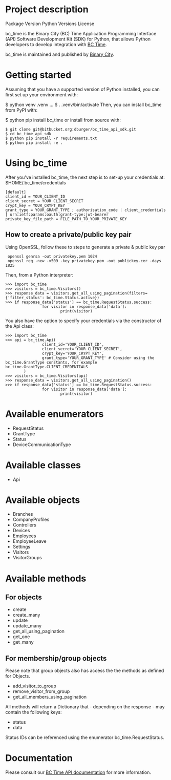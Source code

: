# Project description
Package Version Python Versions License

bc_time is the Binary City (BC) Time Application Programming Interface (API) Software Development Kit (SDK) for Python, that allows Python developers to develop integration with [BC Time](https://time.bcity.me).

bc_time is maintained and published by [Binary City](https://bcity.me).

# Getting started
Assuming that you have a supported version of Python installed, you can first set up your environment with:

$ python venv .venv
...
$ . .venv/bin/activate
Then, you can install bc_time from PyPI with:

$ python pip install bc_time
or install from source with:
~~~
$ git clone git@bitbucket.org:dburger/bc_time_api_sdk.git
$ cd bc_time_api_sdk
$ python pip install -r requirements.txt
$ python pip install -e .
~~~

# Using bc_time
After you've installed bc_time, the next step is to set-up your credentials at:\
$HOME/.bc_time/credentials

~~~
[default]
client_id = YOUR_CLIENT_ID
client_secret = YOUR_CLIENT_SECRET
crypt_key = YOUR_CRYPT_KEY
grant_type = YOUR_GRANT_TYPE ; authorisation_code | client_credentials | urn:ietf:params:oauth:grant-type:jwt-bearer
private_key_file_path = FILE_PATH_TO_YOUR_PRIVATE_KEY
~~~

## How to create a private/public key pair
Using OpenSSL, follow these to steps to generate a private & public key par
~~~
 openssl genrsa -out privatekey.pem 1024
 openssl req -new -x509 -key privatekey.pem -out publickey.cer -days 1825
 ~~~

Then, from a Python interpreter:
~~~
>>> import bc_time
>>> visitors = bc_time.Visitors()
>>> response_data = visitors.get_all_using_pagination(filters={'filter_status': bc_time.Status.active})
>>> if response_data['status'] == bc_time.RequestStatus.success:
                for visitor in response_data['data']:
                        print(visitor)
~~~

You also have the option to specify your credentials via the constructor of the Api class:
~~~
>>> import bc_time
>>> api = bc_time.Api(
                client_id='YOUR_CLIENT_ID',
                client_secret='YOUR_CLIENT_SECRET',
                crypt_key='YOUR_CRYPT_KEY',
                grant_type='YOUR_GRANT_TYPE' # Consider using the bc_time.GrantType constants, for example bc_time.GrantType.CLIENT_CREDENTIALS
        )
>>> visitors = bc_time.Visitors(api)
>>> response_data = visitors.get_all_using_pagination()
>>> if response_data['status'] == bc_time.RequestStatus.success:
                for visitor in response_data['data']:
                        print(visitor)
~~~

# Available enumerators
* RequestStatus
* GrantType
* Status
* DeviceCommunicationType

# Available classes
* Api

# Available objects
* Branches
* CompanyProfiles
* Controllers
* Devices
* Employees
* EmployeeLeave
* Settings
* Visitors
* VisitorGroups

# Available methods

## For objects
* create
* create_many
* update
* update_many
* get_all_using_pagination
* get_one
* get_many

## For membership/group objects
Please note that group objects also has access the the methods as defined for Objects.

* add_visitor_to_group
* remove_visitor_from_group
* get_all_members_using_pagination

All methods will return a Dictionary that - depending on the response - may contain the following keys:
* status
* data

Status IDs can be referenced using the enumerator bc_time.RequestStatus.


# Documentation

Please consult our [BC Time API documentation](https://docs.google.com/document/d/1sI0mUy8-65NuDfVKKBxzJSyY9olkjWp3xmtRnR58Lkg/) for more information.
